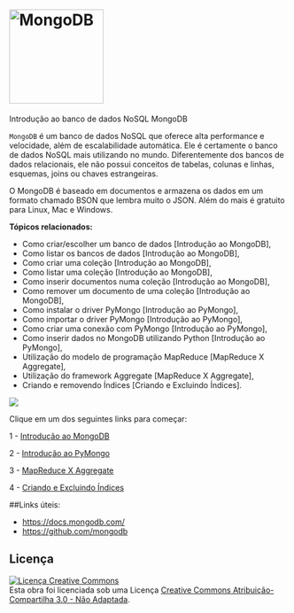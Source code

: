 # <img src="https://webassets.mongodb.com/_com_assets/cms/MongoDB-Logo-5c3a7405a85675366beb3a5ec4c032348c390b3f142f5e6dddf1d78e2df5cb5c.png" alt="MongoDB" width="170"> 
Introdução ao banco de dados NoSQL MongoDB

`MongoDB` é um banco de dados NoSQL que oferece alta performance e velocidade, além de escalabilidade automática. 
Ele é certamente o banco de dados NoSQL mais utilizando no mundo. Diferentemente dos bancos de dados relacionais, ele não possui
conceitos de tabelas, colunas e linhas, esquemas, joins ou chaves estrangeiras. 

O MongoDB é baseado em documentos e armazena os dados em um formato chamado BSON que lembra muito o JSON. 
Além do mais é gratuito para Linux, Mac e Windows.

**Tópicos relacionados:**

- Como criar/escolher um banco de dados [Introdução ao MongoDB],
- Como listar os bancos de dados [Introdução ao MongoDB],
- Como criar uma coleção [Introdução ao MongoDB],
- Como listar uma coleção [Introdução ao MongoDB],
- Como inserir documentos numa coleção [Introdução ao MongoDB],
- Como remover um documento de uma coleção [Introdução ao MongoDB],
- Como instalar o driver PyMongo [Introdução ao PyMongo],
- Como importar o driver PyMongo [Introdução ao PyMongo],
- Como criar uma conexão com PyMongo [Introdução ao PyMongo],
- Como inserir dados no MongoDB utilizando Python [Introdução ao PyMongo],
- Utilização do modelo de programação MapReduce [MapReduce X Aggregate],
- Utilização do framework Aggregate [MapReduce X Aggregate],
- Criando e removendo Índices [Criando e Excluindo Índices].

<img src="https://api.travis-ci.org/jekyll/jekyll.svg"><img/><br/>

Clique em um dos seguintes links para começar:

1 - [Introdução ao MongoDB](aula2.md)

2 - [Introdução ao PyMongo](introPyMongo.md)  

3 - [MapReduce X Aggregate](aula3.md)

4 - [Criando e Excluindo Índices](aula4.md)

##Links úteis:
* https://docs.mongodb.com/
* https://github.com/mongodb

## Licença

<a rel="license"
href="http://creativecommons.org/licenses/by-sa/3.0/deed.pt_BR"><img
alt="Licença Creative Commons" style="border-width:0"
src="http://i.creativecommons.org/l/by-sa/3.0/88x31.png" /></a><br
/>Esta obra foi licenciada sob uma Licença <a rel="license"
href="http://creativecommons.org/licenses/by-sa/3.0/deed.pt_BR">Creative
Commons Atribuição-Compartilha 3.0 - Não Adaptada</a>.
